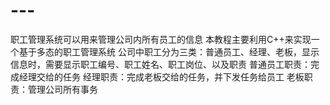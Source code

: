 # ---
职工管理系统可以用来管理公司内所有员工的信息 本教程主要利用C++来实现一个基于多态的职工管理系统  公司中职工分为三类：普通员工、经理、老板，显示信息时，需要显示职工编号、职工姓名、职工岗位、以及职责 普通员工职责：完成经理交给的任务 经理职责：完成老板交给的任务，并下发任务给员工 老板职责：管理公司所有事务
